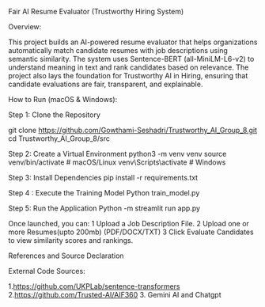 Fair AI Resume Evaluator (Trustworthy Hiring System)

Overview:

This project builds an AI-powered resume evaluator that helps organizations automatically match candidate resumes with job descriptions using semantic similarity.
The system uses Sentence-BERT (all-MiniLM-L6-v2) to understand meaning in text and rank candidates based on relevance.
The project also lays the foundation for Trustworthy AI in Hiring, ensuring that candidate evaluations are fair, transparent, and explainable.

How to Run (macOS & Windows):

Step 1:  Clone the Repository

git clone https://github.com/Gowthami-Seshadri/Trustworthy_AI_Group_8.git
cd Trustworthy_AI_Group_8/src

Step 2: Create a Virtual Environment
python3 -m venv venv
source venv/bin/activate      # macOS/Linux
venv\Scripts\activate         # Windows


Step 3: Install Dependencies
pip install -r requirements.txt

Step 4 : Execute the Training Model
Python train_model.py 

Step 5: Run the Application
Python -m streamlit run app.py

Once launched, you can:
  1️ Upload a Job Description File.
  2️ Upload one or more Resumes(upto 200mb) (PDF/DOCX/TXT)
  3 Click Evaluate Candidates to view similarity scores and rankings.

  
References and Source Declaration 

External Code Sources:

1.https://github.com/UKPLab/sentence-transformers
2.https://github.com/Trusted-AI/AIF360
3. Gemini AI and Chatgpt
